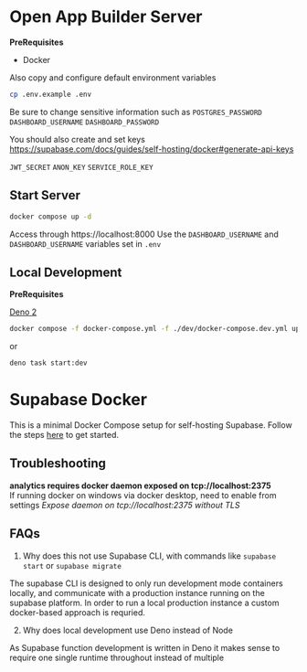 # Open App Builder Server

**PreRequisites**

- Docker

Also copy and configure default environment variables

```sh
cp .env.example .env
```

Be sure to change sensitive information such as
`POSTGRES_PASSWORD`
`DASHBOARD_USERNAME`
`DASHBOARD_PASSWORD`

You should also create and set keys
https://supabase.com/docs/guides/self-hosting/docker#generate-api-keys

`JWT_SECRET`
`ANON_KEY`
`SERVICE_ROLE_KEY`

## Start Server

```sh
docker compose up -d
```

Access through https://localhost:8000
Use the `DASHBOARD_USERNAME` and `DASHBOARD_USERNAME` variables set in `.env`

## Local Development

**PreRequisites**

[Deno 2](https://docs.deno.com/runtime/getting_started/installation/)

```sh
docker compose -f docker-compose.yml -f ./dev/docker-compose.dev.yml up --renew-anon-volumes
```

or

```sh
deno task start:dev
```

# Supabase Docker

This is a minimal Docker Compose setup for self-hosting Supabase. Follow the steps [here](https://supabase.com/docs/guides/hosting/docker) to get started.

## Troubleshooting

**analytics requires docker daemon exposed on tcp://localhost:2375**  
If running docker on windows via docker desktop, need to enable from settings
_Expose daemon on tcp://localhost:2375 without TLS_

## FAQs

1. Why does this not use Supabase CLI, with commands like `supabase start` or `supabase migrate`

The supabase CLI is designed to only run development mode containers locally, and communicate with a production instance running on the supabase platform. In order to run a local production instance a custom docker-based approach is requried.

2. Why does local development use Deno instead of Node

As Supabase function development is written in Deno it makes sense to require one single runtime throughout instead of multiple
